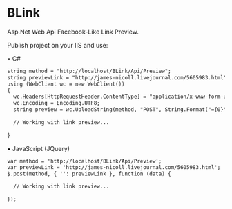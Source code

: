# BLink
Asp.Net Web Api Facebook-Like Link Preview.
<p>
  Publish project on your IIS and use:
</p>

&bull; C#

```html
string method = "http://localhost/BLink/Api/Preview";
string previewLink = "http://james-nicoll.livejournal.com/5605983.html";
using (WebClient wc = new WebClient())
{
  wc.Headers[HttpRequestHeader.ContentType] = "application/x-www-form-urlencoded";
  wc.Encoding = Encoding.UTF8;
  string preview = wc.UploadString(method, "POST", String.Format("={0}", previewLink));
  
  // Working with link preview...
  
}
```

&bull; JavaScript (JQuery)

```html
var method = 'http://localhost/BLink/Api/Preview';
var previewLink = 'http://james-nicoll.livejournal.com/5605983.html';
$.post(method, { '': previewLink }, function (data) {

  // Working with link preview...
      
});
```

